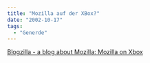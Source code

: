 ```yaml
---
title: "Mozilla auf der XBox?"
date: "2002-10-17"
tags:
  - "Generde"
---
```


[Blogzilla - a blog about Mozilla: Mozilla on Xbox](https://web.archive.org/web/20041115031102/http://www.deftone.com/blogzilla/archives/mozilla_on_xbox.html "Blogzilla - a blog about Mozilla: Mozilla on Xbox")
